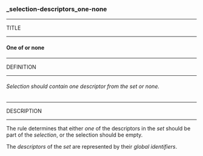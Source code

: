 ### _selection-descriptors_one-none



------
TITLE

------

#### One of or none



------
DEFINITION

------

###### Selection should contain one descriptor from the set or none.



------
DESCRIPTION

------

The rule determines that either *one* of the descriptors in the *set* should be part of the *selection*, or the selection should be empty.

The *descriptors* of the *set* are represented by their *global identifiers*.
